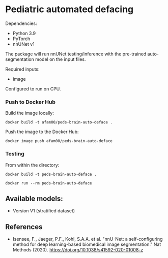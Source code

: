 # Pediatric automated defacing

Dependencies:
- Python 3.9
- PyTorch
- nnUNet v1

The package will run nnUNet testing/inference with the pre-trained auto-segmentation model on the input files.

Required inputs:
- image

Configured to run on CPU.

### Push to Docker Hub

Build the image locally:

```
docker build -t afam00/peds-brain-auto-deface .
```

Push the image to the Docker Hub:

```
docker image push afam00/peds-brain-auto-deface
```

### Testing

From within the directory:

```
docker build -t peds-brain-auto-deface .
```

```
docker run --rm peds-brain-auto-deface
```

## Available models:

- Version V1 (stratified dataset)

## References

- Isensee, F., Jaeger, P.F., Kohl, S.A.A. et al. "nnU-Net: a self-configuring method for deep learning-based biomedical image segmentation." Nat Methods (2020). https://doi.org/10.1038/s41592-020-01008-z
